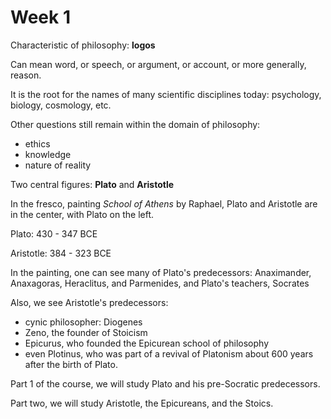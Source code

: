 # Week 1

Characteristic of philosophy: **logos**

Can mean word, or speech, or argument, or account, or more generally, reason.

It is the root for the names of many scientific disciplines today: psychology, biology, cosmology, etc.

Other questions still remain within the domain of philosophy:

- ethics
- knowledge
- nature of reality

Two central figures: **Plato** and **Aristotle**

In the fresco, painting *School of Athens* by Raphael, Plato and Aristotle are in the center, with Plato on the left.

Plato: 430 - 347 BCE

Aristotle: 384 - 323 BCE

In the painting, one can see many of Plato's predecessors: Anaximander, Anaxagoras, Heraclitus, and Parmenides, and Plato's teachers, Socrates

Also, we see Aristotle's predecessors:

- cynic philosopher: Diogenes
- Zeno, the founder of Stoicism
- Epicurus, who founded the Epicurean school of philosophy
- even Plotinus, who was part of a revival of Platonism about 600 years after the birth of Plato.

Part 1 of the course, we will study Plato and his pre-Socratic predecessors.

Part two, we will study Aristotle, the Epicureans, and the Stoics.

